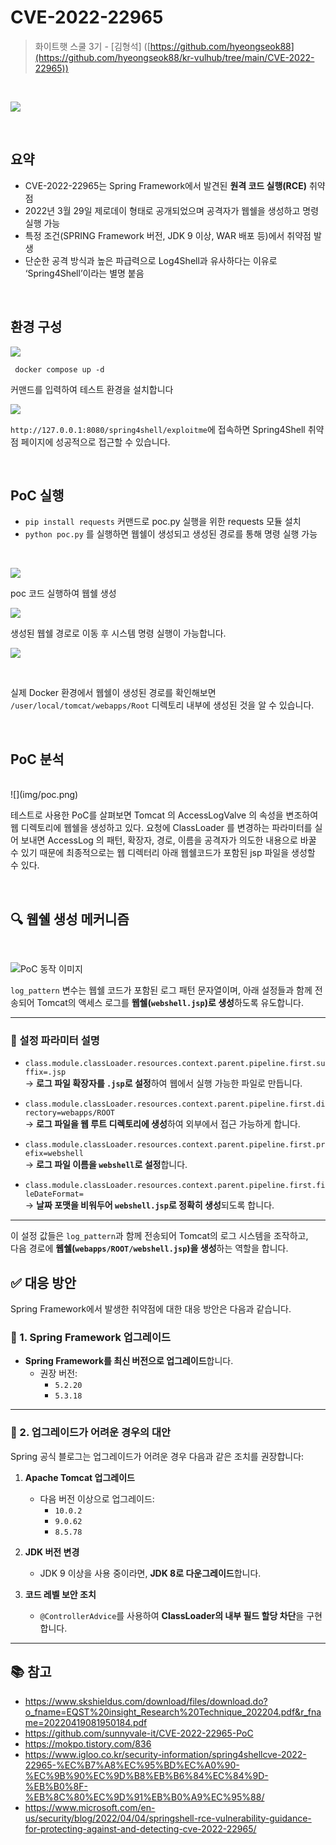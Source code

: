 # CVE-2022-22965

> 화이트햇 스쿨 3기 - [김형석] ([https://github.com/hyeongseok88](https://github.com/hyeongseok88/kr-vulhub/tree/main/CVE-2022-22965))

<br>

![](img/spring4shell-logo2.png)
 
<br/>

## 요약

- CVE-2022-22965는 Spring Framework에서 발견된 **원격 코드 실행(RCE)** 취약점
- 2022년 3월 29일 제로데이 형태로 공개되었으며 공격자가 웹쉘을 생성하고 명령 실행 가능
- 특정 조건(SPRING Framework 버전, JDK 9 이상, WAR 배포 등)에서 취약점 발생
- 단순한 공격 방식과 높은 파급력으로 Log4Shell과 유사하다는 이유로 ‘Spring4Shell’이라는 별명 붙음

<br/>

## 환경 구성

![](img/es.png)

```console
 docker compose up -d
```

커맨드를 입력하여 테스트 환경을 설치합니다
<br>

![](img/main.png)


`http://127.0.0.1:8080/spring4shell/exploitme`에 접속하면 Spring4Shell 취약점 페이지에 성공적으로 접근할 수 있습니다.


<br/>

## PoC 실행

- `pip install requests` 커맨드로 poc.py 실행을 위한 requests 모듈 설치
- `python poc.py` 를 실행하면 웹쉘이 생성되고 생성된 경로를 통해 명령 실행 가능
<br>

![](img/attack.png)


poc 코드 실행하여 웹쉘 생성

![](img/exc.png)


생성된 웹쉘 경로로 이동 후 시스템 명령 실행이 가능합니다.

![](img/webshell_loc2.png)

<br>

실제 Docker 환경에서 웹쉘이 생성된 경로를 확인해보면 `/user/local/tomcat/webapps/Root` 디렉토리 내부에 생성된 것을 알 수 있습니다.

<br>

## PoC 분석
<br>
![](img/poc.png)


테스트로 사용한 PoC를 살펴보면 Tomcat 의 AccessLogValve 의 속성을 변조하여 웹 디렉토리에
웹쉘을 생성하고 있다. 요청에 ClassLoader 를 변경하는 파라미터를 실어 보내면 AccessLog 의
패턴, 확장자, 경로, 이름을 공격자가 의도한 내용으로 바꿀 수 있기 때문에 최종적으로는 웹
디렉터리 아래 웹쉘코드가 포함된 jsp 파일을 생성할 수 있다.

<br>

## 🔍 웹쉘 생성 메커니즘
<br>

![PoC 동작 이미지](img/p1.png)

`log_pattern` 변수는 웹쉘 코드가 포함된 로그 패턴 문자열이며, 아래 설정들과 함께 전송되어 Tomcat의 액세스 로그를 **웹쉘(`webshell.jsp`)로 생성**하도록 유도합니다.

---

### 📌 설정 파라미터 설명

- `class.module.classLoader.resources.context.parent.pipeline.first.suffix=.jsp`  
  → **로그 파일 확장자를 `.jsp`로 설정**하여 웹에서 실행 가능한 파일로 만듭니다.

- `class.module.classLoader.resources.context.parent.pipeline.first.directory=webapps/ROOT`  
  → **로그 파일을 웹 루트 디렉토리에 생성**하여 외부에서 접근 가능하게 합니다.

- `class.module.classLoader.resources.context.parent.pipeline.first.prefix=webshell`  
  → **로그 파일 이름을 `webshell`로 설정**합니다.

- `class.module.classLoader.resources.context.parent.pipeline.first.fileDateFormat=`  
  → **날짜 포맷을 비워두어 `webshell.jsp`로 정확히 생성**되도록 합니다.

---

이 설정 값들은 `log_pattern`과 함께 전송되어 Tomcat의 로그 시스템을 조작하고,  
다음 경로에 **웹쉘(`webapps/ROOT/webshell.jsp`)을 생성**하는 역할을 합니다.

## ✅ 대응 방안

Spring Framework에서 발생한 취약점에 대한 대응 방안은 다음과 같습니다.

### 🔹 1. Spring Framework 업그레이드

- **Spring Framework를 최신 버전으로 업그레이드**합니다.
  - 권장 버전:
    - `5.2.20`
    - `5.3.18`

---

### 🔹 2. 업그레이드가 어려운 경우의 대안

Spring 공식 블로그는 업그레이드가 어려운 경우 다음과 같은 조치를 권장합니다:

1. **Apache Tomcat 업그레이드**
   - 다음 버전 이상으로 업그레이드:
     - `10.0.2`
     - `9.0.62`
     - `8.5.78`

2. **JDK 버전 변경**
   - JDK 9 이상을 사용 중이라면, **JDK 8로 다운그레이드**합니다.

3. **코드 레벨 보안 조치**
   - `@ControllerAdvice`를 사용하여 **ClassLoader의 내부 필드 할당 차단**을 구현합니다.

---

## 📚 참고

- https://www.skshieldus.com/download/files/download.do?o_fname=EQST%20insight_Research%20Technique_202204.pdf&r_fname=20220419081950184.pdf
- https://github.com/sunnyvale-it/CVE-2022-22965-PoC
- https://mokpo.tistory.com/836
- https://www.igloo.co.kr/security-information/spring4shellcve-2022-22965-%EC%B7%A8%EC%95%BD%EC%A0%90-%EC%9B%90%EC%9D%B8%EB%B6%84%EC%84%9D-%EB%B0%8F-%EB%8C%80%EC%9D%91%EB%B0%A9%EC%95%88/
- https://www.microsoft.com/en-us/security/blog/2022/04/04/springshell-rce-vulnerability-guidance-for-protecting-against-and-detecting-cve-2022-22965/










